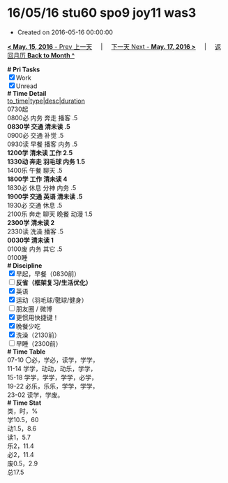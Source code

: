 # 16/05/16 stu60 spo9 joy11 was3

- Created on 2016-05-16 00:00:00

[**< May. 15, 2016** - Prev 上一天](_archived/lifelogs/2016/05/d15.md) &nbsp; &nbsp; | &nbsp; &nbsp; [下一天 Next - **May. 17, 2016 >**](_archived/lifelogs/2016/05/d17.md) &nbsp; &nbsp; |  &nbsp; &nbsp; [返回月历 **Back to Month ^**](_archived/lifelogs/2016/05/index.md)
<br/><div><b># Pri Tasks</b></div><div><input checked="true" type="checkbox"/>Work</div><div><input checked="true" type="checkbox"/>Unread</div><div><b># Time Detail</b></div><div><u>to_time|type|desc|duration</u></div><div>0730起</div><div>0800必 内务 奔走 播客 .5</div><div><b>0830学 交通 清未读 .5</b></div><div>0900必 交通 补觉 .5</div><div>0930读 早餐 播客 内务 .5</div><div><b>1200学 清未读 工作 2.5</b></div><div><b>1330动 奔走 羽毛球 内务 1.5</b></div><div>1400乐 午餐 聊天 .5</div><div><b>1800学 工作 清未读 4</b></div><div>1830必 休息 分神 内务 .5</div><div><b>1900学 交通 英语 清未读 .5</b></div><div>1930必 交通 休息 .5</div><div>2100乐 奔走 聊天 晚餐 动漫 1.5</div><div><b>2300学 清未读 2</b></div><div>2330读 洗澡 播客 .5</div><div><b>0030学 清未读 1</b></div><div>0100废 内务 其它 .5</div><div>0100睡</div><div><b># Discipline</b></div><div><input checked="true" type="checkbox"/>早起，早餐（0830前）</div><div><b><input type="checkbox"/></b><b>反省（框架复习/生活优化）</b></div><div><input checked="true" type="checkbox"/>英语</div><div><input checked="true" type="checkbox"/>运动（羽毛球/毽球/健身）</div><div><input type="checkbox"/>朋友圈 / 微博</div><div><input checked="true" type="checkbox"/>更惯用快捷键！</div><div><input checked="true" type="checkbox"/>晚餐少吃</div><div><input checked="true" type="checkbox"/>洗澡（2130前）</div><div><input type="checkbox"/>早睡（2300前）</div><div><b># Time Table</b></div><div>07-10 〇必，学必，读学，学学，</div><div>11-14 学学，动动，动乐，学学，</div><div>15-18 学学，学学，学学，必学，</div><div>19-22 必乐，乐乐，学学，学学，</div><div>23-02 读学，学废。</div><div><b># Time Stat</b></div><div>类，时，%</div><div>学10.5，60</div><div>动1.5，8.6</div><div>读1，5.7</div><div>乐2，11.4</div><div>必2，11.4</div><div>废0.5，2.9</div><div>总17.5</div>
